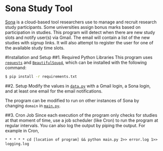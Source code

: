 # Sona Study Tool
[Sona](http://sona-systems.com/) is a cloud-based tool researchers use to manage and recruit research study participants. Some universities assign bonus marks based on participation in studies. This program will detect when there are new study slots and notify user(s) via Gmail. The email will contain a list of the new studies with signup links. It will also attempt to register the user for one of the available study time slots.

#Installation and Setup
##1. Required Python Libraries
This program uses [`requests`](http://docs.python-requests.org/) and [`BeautifulSoup4`](http://www.crummy.com/software/BeautifulSoup/), which can be installed with the following command:

```bash
$ pip install -r requirements.txt
```

##2. Setup
Modify the values in [`data.py`](data.py) with a Gmail login, a Sona login, and at least one email for the email notifications.

The program can be modified to run on other instances of Sona by changing `domain` in [`main.py`](main.py).

##3. Cron Job
Since each execution of the program only checks for studies at that moment of time, use a job scheduler (like Cron) to run the program at regular intervals. You can also log the output by piping the output. For example in Cron,

```
* * * * * cd [location of program] && python main.py 2>> error.log 1>> logging.log
```